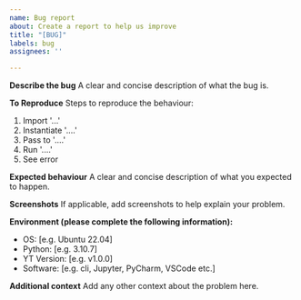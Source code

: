 ```yaml
---
name: Bug report
about: Create a report to help us improve
title: "[BUG]"
labels: bug
assignees: ''

---
```


**Describe the bug**
A clear and concise description of what the bug is.

**To Reproduce**
Steps to reproduce the behaviour:
1. Import '...'
2. Instantiate '....'
3. Pass to '....'
4. Run '....'
5. See error

**Expected behaviour**
A clear and concise description of what you expected to happen.

**Screenshots**
If applicable, add screenshots to help explain your problem.

**Environment (please complete the following information):**
 - OS: [e.g. Ubuntu 22.04]
 - Python: [e.g. 3.10.7]
 - YT Version: [e.g. v1.0.0]
 - Software: [e.g. cli, Jupyter, PyCharm, VSCode etc.]

**Additional context**
Add any other context about the problem here.
